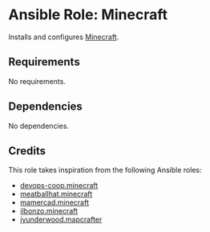 # Ansible Role: Minecraft

Installs and configures [Minecraft](https://minecraft.net/).

## Requirements

No requirements.

## Dependencies

No dependencies.

## Credits

This role takes inspiration from the following Ansible roles:

- [devops-coop.minecraft](https://github.com/devops-coop/ansible-minecraft)
- [meatballhat.minecraft](https://github.com/meatballhat/ansible-role-minecraft)
- [mamercad.minecraft](https://github.com/mamercad/ansible-minecraft)
- [ilbonzo.minecraft](https://github.com/ilbonzo/ansible-minecraft)
- [jyunderwood.mapcrafter](https://github.com/jyunderwood/ansible-mapcrafter)
